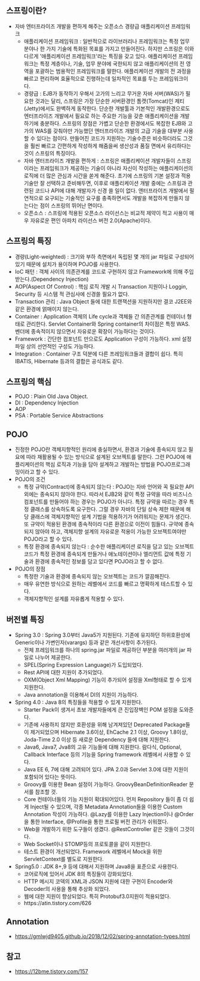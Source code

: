 ## 스프링이란?
- 자바 엔터프라이즈 개발을 편하게 해주는 오픈소스 경량급 애플리케이션 프레임워크
  <ul>
    <li>애플리케이션 프레임워크 : 일반적으로 라이브러리나 프레임워크는 특정 업무 분야나 한 가지 기술에 특화된 목표를 가지고 만들어진다. 하지만 스프링은 이와 다르게 '애플리케이션 프레임워크'라는 특징을 갖고 있다. 애플리케이션 프레임워크는 특정 계층이나, 기술, 업무 분야에 국한되지 않고 애플리케이션의 전 영역을 포괄하는 범용적인 프레임워크를 말한다. 애플리케이션 개발의 전 과정을 빠르고 편리하며 효율적으로 진행하는데 일차적인 목표를 두는 프레임워크이다.</li>
    <li>경량급 : EJB가 동작하기 우해서 고가의 느리고 무거운 자바 서버(WAS)가 필요한 것과는 달리, 스프링은 가장 단순한 서버환경인 톰캣(Tomcat)인 제티(Jetty)에서도 완벽하게 동작한다. 단순한 개발툴과 기본적인 개발환경으로도 엔터프라이즈 개발에서 필요로 하는 주요한 기능을 갖춘 애플리케이션을 개발하기에 충분하다. 스프링의 장점은 가볍고 단순한 환경에서도 복잡한 EJB와 고가의 WAS를 갖춰야만 가능했던 엔터프라이즈 개발의 고급 기술을 대부분 사용할 수 있다는 점이다. 만들어진 코드가 지원하는 기술수준은 비슷하더라도 그것을 훨씬 빠르고 간편하게 작성하게 해줌을써 생산성과 품질 면에서 유리하다는 것이 스프링의 특징이다.</li>
    <li>자바 엔터프라이즈 개발을 편하게 : 스프링은 애플리케이션 개발자들이 스프링이라는 프레임워크가 제공하는 기술이 아니라 자신이 작성하는 애플리케이션의 로직에 더 많은 관심과 시간을 쏟게 해준다. 초기에 스프링의 기본 설정과 적용 기술만 잘 선택하고 준비해두면, 이후로 애플리케이션 개발 중에는 스프링과 관련된 코드나 API에 대해 개발자가 신경 쓸 일이 없다. 엔터프라이즈 개발에서 필연적으로 요구되는 기술적인 요구를 충족하면서도 개발을 복잡하게 만들지 않는다는 점이 스프링의 뛰어난 면이다.</li>
    <li>오픈소스 : 스프링에 적용된 오픈소스 라이선스는 비교적 제약이 적고 사용이 매우 자유로운 편인 아파치 라이선스 버전 2.0(Apache)이다.</li></ul> 

## 스프링의 특징
<ul>
  <li>경량(Light-weighted) : 크기와 부하 측면에서 독립된 몇 개의 jar 파일로 구성되어 있기 때문에 설치가 용이하며 POJO를 사용한다.</li>
  <li>IoC 패턴 : 객체 사이의 의존관계를 코드로 구현하지 않고 Framework에 의해 주입받는다.(Dependency Injection)</li>
  <li>AOP(Aspect Of Control) : 핵심 로직 개발 시 Transaction 지원이나 Loggin, Security 등 시스템 적 관심사에 신경쓸 필요가 없다.</li>
  <li>Transaction 관리 : Java Object 들에 대한 트랜잭션을 지원하지만 결코 J2EE와 같은 환경에 얽매이지 않는다.</li>
  <li>Container : Application 객체의 Life cycle과 객체들 간 의존관계를 컨테이너 형태로 관리한다. Servlet Container와 Spring container의 차이점은 특정 WAS. 벤더에 종속적이지 않으면서 자유로운 확장이 가능하다는 것이다.</li>
  <li>Framework : 간단한 컴포넌트 만으로도 Application 구성이 가능하다. xml 설정 파일 상의 선언적인 구성도 가능하다.</li>
  <li>Integration : Container 구조 덕분에 다른 프레임워크들과 결합이 쉽다. 특히 IBATIS, Hibernate 등과의 결합은 공식과도 같다.</li>
</ul>

## 스프링의 핵심
<ul>
  <li>POJO : Plain Old Java Object.</li>
  <li>DI : Dependency Injection</li>
  <li>AOP</li>
  <li>PSA : Portable Service Abstractions</li>
</ul>

## POJO
- 진정한 POJO란 객체지향적인 원리에 충실하면서, 환경과 기술에 종속되지 않고 필요에 따라 재활용될 수 있는 방식으로 설계된 오브젝트를 말한다. 그런 POJO에 애플리케이션의 핵심 로직과 기능을 담아 설계하고 개발하는 방법을 POJO프로그래밍이라고 할 수 있다.
- POJO의 조건
  <ul><li>특정 규약(Contract)에 종속되지 않는다 : POJO는 자바 언어와 꼭 필요한 API 외에는 종속되지 않아야 한다. 따라서 EJB2와 같이 특정 규약을 따라 비즈니스 컴포넌트를 만들어야 하는 경우는 POJO가 아니다. 특정 규약을 따르는 경우 특정 클래스를 상속하도록 요구한다. 그럴 경우 자바의 단일 상속 제한 때문에 해당 클래스에 객체지향적인 설계 기법을 적용하기가 어려워지는 문제가 생긴다. 또 규약이 적용된 환경에 종속적이라 다른 환경으로 이전이 힘들다. 규약에 종속되지 않아야 하고, 객체지향 설계의 자유로운 적용이 가능한 오브젝트여야만 POJO라고 할 수 있다.</li>
  <li>특정 환경에 종속되지 않는다 : 순수한 애플리케이션 로직을 담고 있는 오브젝트 코드가 특정 환경에 종속되게 만들거나 애노테이션이나 엘리먼트 값에 특정 기술과 환경에 종속적인 정보를 담고 있다면 POJO라고 할 수 없다.</li></ul>
- POJO의 장점
  <ul>
  <li>특정한 기술과 환경에 종속되지 않는 오브젝트는 코드가 깔끔해진다.</li>
  <li>매우 유연한 방식으로 원하는 레벨에서 코드를 빠르고 명확하게 테스트할 수 있다.</li>
  <li>객체지향적인 설계를 자유롭게 적용할 수 있다.</li>
  </ul>
## 버전별 특징
<ul>
  <li>Spring 3.0 : Spring 3.0부터 Java5가 지원된다. 기존에 유지하던 하위호환성에 Generic이나 가변인자(varargs) 등과 같은 개선사항이 추가된다.
    <ul><li>전체 프레임워크를 하나의 spring.jar 파일로 제공하던 부분을 여러개의 jar 파일로 나누어 제공한다.</li>
      <li>SPEL(Spring Expression Language)가 도입되었다.</li>
      <li>Rest API에 대한 지원이 추가되었다.</li>
      <li>OXM(Object Xml Mapping) 기능이 추가되어 설정을 Xml형태로 할 수 있게 지원한다.</li>
      <li>Java annotation을 이용해서 DI의 지원이 가능하다.</li></ul></li>
  <li>Spring 4.0 : Java 8의 특징들을 적용할 수 있게 지원한다.
    <ul><li>Starter Pack이 생겨서 초보 개발자들에게 큰 진입장벽인 POM 설정을 도와준다.</li>
    <li>기존에 사용하지 않지만 호환성을 위해 남겨져있던 Deprecated Package들이 제거되었으며 Hibernate 3.6이상, EhCache 2.1 이상, Groovy 1.8이상, Joda-Time 2.0 이상 등 새로운 Dependency 들에 대해 지원한다.</li>
    <li>Java6, Java7, Jva8의 고유 기능들에 대해 지원한다. 람다식, Optional, Callback Interface 등의 기능을 Spring framework 레벨에서 사용할 수 있다.</li>
    <li>Java EE 6, 7에 대해 고려되어 있다. JPA 2.0과 Servlet 3.0에 대한 지원이 포함되어 있다는 뜻이다.</li>
    <li>Groovy를 이용한 Bean 설정이 가능하다. GroovyBeanDefinitionReader 문서를 참조할 것.</li>
    <li>Core 컨테이너들의 기능 지원이 확대되어있다. 먼저 Repository 들이 좀 더 쉽게 Inject될 수 있으며, 각종 Metadata Annotation들을 이용한 Custom Annotation 작성이 가능하다. @Lazy를 이용한 Lazy Injection이나 @Order을 통한 Interface, @Profile을 통한 프로필 버전 관리가 쉬워졌다.</li>
    <li>Web을 개발하기 위한 도구들이 생겼다. @RestController 같은 것들이 그것이다.</li>
    <li>Web Socket이나 STOMP등의 프로토콜을 같이 지원한다.</li>
    <li>테스트 환경이 개선되었다. Framework 레벨에서 Mock을 위한 ServletContext를 별도로 지원한다.</li></ul></li>
  <li>Spring5.0 : JDK 8+,9 등에 대해서 지원하며 Java8을 표준으로 사용한다.
  <ul><li>코어로직에 있어서 JDK 8의 특징들이 강화되었다.</li>
    <li>HTTP 메시지 코덱의 XML과 JSON 지원에 대한 구현이 Encoder와 Decoder의 사용을 통해 추상화 되었다.</li>
    <li>웹에 대한 지원이 향상되었다. 특히 Protobuf3.0지원이 적용되었다.</li>
    <li>https://atin.tistory.com/626</li></ul></li>
</ul>

## Annotation
- https://gmlwjd9405.github.io/2018/12/02/spring-annotation-types.html

## 참고
- https://12bme.tistory.com/157
